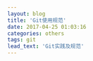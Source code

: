 ```yaml
---
layout: blog
title: 'Git使用规范'
date: 2017-04-25 01:03:16
categories: others
tags: git
lead_text: 'Git实践及规范'
---
```


## 

